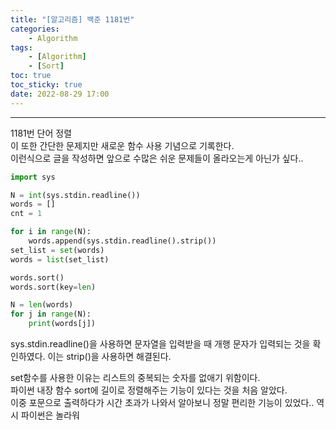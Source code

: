 ```yaml
---
title: "[알고리즘] 백준 1181번"
categories:
    - Algorithm
tags:
    - [Algorithm]
    - [Sort]
toc: true
toc_sticky: true
date: 2022-08-29 17:00
---
```

--------------------------

1181번 단어 정렬  
이 또한 간단한 문제지만 새로운 함수 사용 기념으로 기록한다.  
이런식으로 글을 작성하면 앞으로 수많은 쉬운 문제들이 올라오는게 아닌가 싶다..

```python
import sys

N = int(sys.stdin.readline())
words = []
cnt = 1

for i in range(N):
    words.append(sys.stdin.readline().strip())
set_list = set(words)
words = list(set_list)

words.sort()
words.sort(key=len)

N = len(words)
for j in range(N):
    print(words[j])
```
sys.stdin.readline()을 사용하면 문자열을 입력받을 때 개행 문자가 입력되는 것을 확인하였다. 이는 strip()을 사용하면 해결된다.

set함수를 사용한 이유는 리스트의 중복되는 숫자를 없애기 위함이다.  
파이썬 내장 함수 sort에 길이로 정렬해주는 기능이 있다는 것을 처음 알았다.  
이중 포문으로 출력하다가 시간 초과가 나와서 알아보니 정말 편리한 기능이 있었다.. 역시 파이썬은 놀라워